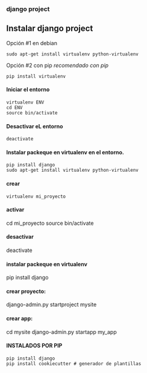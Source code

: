 ### django project

## Instalar django project

Opción #1 en debian

	sudo apt-get install virtualenv python-virtualenv

Opción #2 con pip *recomendado con pip*
	
	pip install virtualenv

#### Iniciar el entorno	
	virtualenv ENV
	cd ENV
	source bin/activate
#### Desactivar eL entorno
	deactivate
#### Instalar packeque en virtualenv en el entorno.
	pip install django
    sudo apt-get install virtualenv python-virtualenv
#### crear 
	virtualenv mi_proyecto
#### activar
cd mi_proyecto
source bin/activate
#### desactivar 
deactivate
#### instalar packeque en virtualenv
pip install django
#### crear proyecto:
django-admin.py startproject mysite
#### crear app:
cd mysite
django-admin.py startapp my_app




#### INSTALADOS POR PIP

	pip install django
	pip install cookiecutter # generador de plantillas
